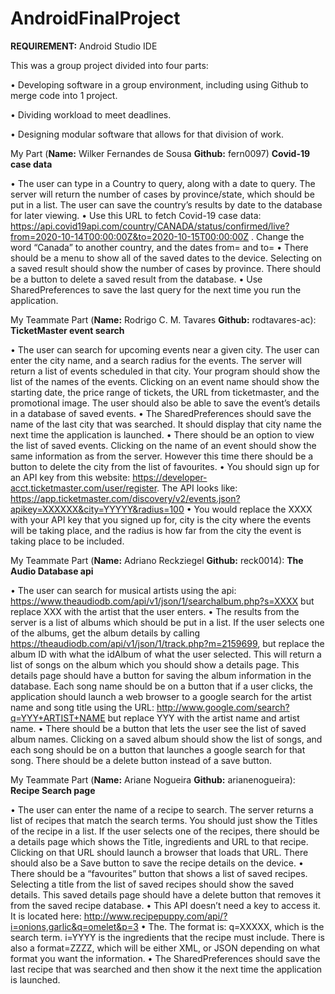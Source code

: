 # AndroidFinalProject

**REQUIREMENT:** Android Studio IDE

This was a group project divided into four parts: 

•	Developing software in a group environment, including using Github to merge code into 1 project. 

•	Dividing workload to meet deadlines.

•	Designing modular software that allows for that division of work.

My Part (**Name:** Wilker Fernandes de Sousa **Github:** fern0097)
**Covid-19 case data**

•	The user can type in a Country to query, along with a date to query. The server will return the number of cases by province/state, which should be put in a list. The user can save the country’s results by date to the database for later viewing.
•	Use this URL to fetch Covid-19 case data: https://api.covid19api.com/country/CANADA/status/confirmed/live?from=2020-10-14T00:00:00Z&to=2020-10-15T00:00:00Z . Change the word “Canada” to another country, and the dates from= and to=
•	There should be a menu to show all of the saved dates to the device. Selecting on a saved result should show the number of cases by province. There should be a button to delete a saved result from the database. 
•	Use SharedPreferences to save the last query for the next time you run the application.

My Teammate Part (**Name:** Rodrigo C. M. Tavares **Github:** rodtavares-ac):
**TicketMaster event search**

•	The user can search for upcoming events near a given city. The user can enter the city name, and a search radius for the events. The server will return a list of events scheduled in that city. Your program should show the list of the names of the events. Clicking on an event name should show the starting date, the price range of tickets, the URL from ticketmaster, and the promotional image. The user should also be able to save the event’s details in a database of saved events. 
•	The SharedPreferences should save the name of the last city that was searched. It should display that city name the next time the application is launched.
•	There should be an option to view the list of saved events. Clicking on the name of an event should show the same information as from the server. However this time there should be a button to delete the city from the list of favourites.
•	You should sign up for an API key from this website: https://developer-acct.ticketmaster.com/user/register. The API looks like: https://app.ticketmaster.com/discovery/v2/events.json?apikey=XXXXXX&city=YYYYY&radius=100
•	You would replace the XXXX with your API key that you signed up for, city is the city where the events will be taking place, and the radius is how far from the city the event is taking place to be included. 

My Teammate Part (**Name:** Adriano Reckziegel **Github:** reck0014):
**The Audio Database api**

•	The user can search for musical artists using the api: https://www.theaudiodb.com/api/v1/json/1/searchalbum.php?s=XXXX
 but replace XXX with the artist that the user enters.
•	The results from the server is a list of albums which should be put in a list. If the user selects one of the albums, get the album details by calling https://theaudiodb.com/api/v1/json/1/track.php?m=2159699, but replace the album ID with what the idAlbum of what the user selected. This will return a list of songs on the album which you should show a details page. This details page should have a button for saving the album information in the database. Each song name should be on a button that if a user clicks, the application should launch a web browser to a google search for the artist name and song title using the URL: http://www.google.com/search?q=YYY+ARTIST+NAME   but replace YYY with the artist name and artist name.
•	There should be a button that lets the user see the list of saved album names. Clicking on a saved album should show the list of songs, and each song should be on a button that launches a google search for that song. There should be a delete button instead of a save button.

My Teammate Part (**Name:** Ariane Nogueira **Github:** arianenogueira):
**Recipe Search page**

•	The user can enter the name of a recipe to search. The server returns a list of recipes that match the search terms. You should just show the Titles of the recipe in a list. If the user selects one of the recipes, there should be a details page which shows the Title, ingredients and URL to that recipe. Clicking on that URL should launch a browser that loads that URL. There should also be a Save button to save the recipe details on the device. 
•	There should be a “favourites” button that shows a list of saved recipes. Selecting a title from the list of saved recipes should show the saved details. This saved details page should have a delete button that removes it from the saved recipe database.
•	This API doesn’t need a key to access it. It is located here: http://www.recipepuppy.com/api/?i=onions,garlic&q=omelet&p=3
•	The. The format is: q=XXXXX, which is the search term. i=YYYY is the ingredients that the recipe must include. There is also a format=ZZZZ, which will be either XML, or JSON depending on what format you want the information.
•	The SharedPreferences should save the last recipe that was searched and then show it the next time the application is launched.
